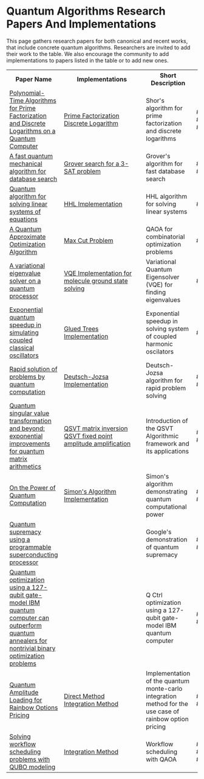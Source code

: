 # Quantum Algorithms Research Papers And Implementations

This page gathers research papers for both canonical and recent works, that
include concrete quantum algorithms. Researchers are invited to add their work
to the table. We also encourage the community to add implementations to papers listed
in the table or to add new ones.

<table>
    <tr>
        <th>Paper Name</th>
        <th>Implementations</th>
        <th>Short Description</th>
        <th>Tags</th>
    </tr>
    <tr>
        <td><a href="https://arxiv.org/abs/quant-ph/9508027" target="_blank">Polynomial-Time Algorithms for Prime Factorization and Discrete Logarithms on a Quantum Computer</a></td>
        <td>
          <a href="../algorithms/algebraic/shor/shor_modular_exponentiation.ipynb">Prime Factorization</a><br>
          <a href="../algorithms/algebraic/discrete_log/discrete_log.ipynb">Discrete Logarithm</a><br>
        </td>
        <td>Shor's algorithm for prime factorization and discrete logarithms</td>
        <td>#algebraic #prime_factorization #discrete_logarithms</td>
    </tr>
    <tr>
        <td><a href="https://arxiv.org/abs/quant-ph/9605043" target="_blank">A fast quantum mechanical algorithm for database search</a></td>
        <td>
          <a href="../algorithms/grover/3_sat_grover/3_sat_grover.ipynb">Grover search for a 3-SAT problem</a>
        </td>
        <td>Grover's algorithm for fast database search</td>
        <td>#grover #database_search</td>
    </tr>
    <tr>
        <td><a href="https://arxiv.org/abs/0811.3171" target="_blank">Quantum algorithm for solving linear systems of equations</a></td>
        <td>
          <a href="../algorithms/hhl/hhl/hhl.ipynb">HHL Implementation</a>
        </td>
        <td>HHL algorithm for solving linear systems</td>
        <td>#hhl #linear_systems</td>
    </tr>
    <tr>
        <td><a href="https://arxiv.org/abs/1411.4028" target="_blank">A Quantum Approximate Optimization Algorithm</a></td>
        <td>
          <a href="../applications/optimization/max_cut/max_cut.ipynb">Max Cut Problem</a>
        </td>
        <td>QAOA for combinatorial optimization problems</td>
        <td>#qaoa #optimization</td>
    </tr>
    <tr>
        <td><a href="https://arxiv.org/abs/1304.3061" target="_blank">A variational eigenvalue solver on a quantum processor</a></td>
        <td>
          <a href="../applications/chemistry/molecular_energy_curve/molecular_energy_curve.ipynb">VQE Implementation for molecule ground state solving</a>
        </td>
        <td>Variational Quantum Eigensolver (VQE) for finding eigenvalues</td>
        <td>#vqe</td>
    </tr>
    <tr>
        <td><a href="https://arxiv.org/abs/2303.13012" target="_blank">Exponential quantum speedup in simulating coupled classical oscillators</a></td>
        <td>
          <a href="../algorithms/glued_trees/glued_trees.ipynb">Glued Trees Implementation</a>
        </td>
        <td>Exponential speedup in solving system of coupled harmonic oscilators</td>
        <td>#quantum_speedup</td>
    </tr>
    <tr>
        <td><a href="https://royalsocietypublishing.org/doi/epdf/10.1098/rspa.1992.0167" target="_blank">Rapid solution of problems by quantum computation</a></td>
        <td>
          <a href="../algorithms/deutsch_jozsa/deutsch_jozsa.ipynb">Deutsch-Jozsa Implementation</a>
        </td>
        <td>Deutsch-Jozsa algorithm for rapid problem solving</td>
        <td>#deutsch_jozsa #problem_solving</td>
    </tr>
    <tr>
        <td><a href="https://arxiv.org/abs/1806.01838" target="_blank">Quantum singular value transformation and beyond: exponential improvements for quantum matrix arithmetics</a></td>
        <td>
          <a href="../algorithms/qsvt/qsvt_matrix_inversion/qsvt_matrix_inversion.ipynb
">QSVT matrix inversion</a><br>
          <a href="../algorithms/qsvt/qsvt_fixed_point_amplitude_amplification/qsvt_fixed_point_amplitude_amplification.ipynb">QSVT fixed point amplitude amplification</a><br>
        </td>
        <td>Introduction of the QSVT Algorithmic framework and its applications</td>
        <td>#qsvt #quantum_algorithms</td>
    </tr>
    <tr>
        <td><a href="https://epubs.siam.org/doi/10.1137/S0097539796298637" target="_blank">On the Power of Quantum Computation</a></td>
        <td>
          <a href="../algorithms/simon/simon.ipynb">Simon's Algorithm Implementation</a>
        </td>
        <td>Simon's algorithm demonstrating quantum computational power</td>
        <td>#simon #quantum_computation</td>
    </tr>
    <tr>
        <td><a href="https://www.nature.com/articles/s41586-019-1666-5" target="_blank">Quantum supremacy using a programmable superconducting processor</a></td>
        <td></td>
        <td>Google's demonstration of quantum supremacy</td>
        <td>#quantum_supremacy #google</td>
    </tr>
    <tr>
        <td><a href="https://arxiv.org/abs/2406.01743" target="_blank">Quantum optimization using a 127-qubit gate-model IBM quantum computer can outperform quantum annealers for nontrivial binary optimization problems</a></td>
        <td></td>
        <td>Q Ctrl optimization using a 127-qubit gate-model IBM quantum computer</td>
        <td>#quantum_optimization #ibm</td>
    </tr>
<tr>
        <td>
            <a href="https://arxiv.org/abs/2402.05574" target="_blank">Quantum Amplitude Loading for Rainbow Options Pricing</a>
        </td>
        <td style="min-width: 200px;">
          <a href="../research/rainbow_options_direct_method/rainbow_options_direct_method.ipynb">Direct Method</a><br>
          <a href="../research/rainbow_options_integration_method/rainbow_options_integration_method.ipynb">Integration Method</a>
        </td>
        <td>
            Implementation of the quantum monte-carlo integration method for the use case of rainbow option pricing
        </td>
        <td>
            #option_pricing<br>
            #amplitude_estimation
        </td>
    </tr>
    <tr>
        <td>
            <a href="https://arxiv.org/pdf/2205.04844" target="_blank">Solving workflow scheduling problems with QUBO modeling</a>
        </td>
        <td style="min-width: 200px;">
          <a href="../applications/logistics/task_scheduling_problem/task_scheduling_problem.ipynb">Integration Method</a>
        </td>
        <td>
            Workflow scheduling with QAOA
        </td>
        <td>
            #optimization<br>
            #QAOA<br>
            #logistics
        </td>
    </tr>
    
</table>
